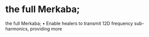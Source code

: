 # the full Merkaba;

the full Merkaba;
• Enable healers to transmit 12D frequency sub-harmonics, providing more